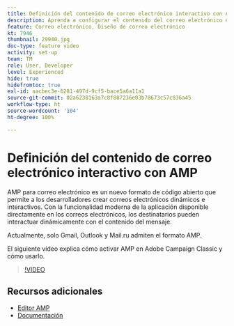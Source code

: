 ```yaml
---
title: Definición del contenido de correo electrónico interactivo con AMP
description: Aprenda a configurar el contenido del correo electrónico en formato AMP.
feature: Correo electrónico, Diseño de correo electrónico
kt: 7946
thumbnail: 29940.jpg
doc-type: feature video
activity: set-up
team: TM
role: User, Developer
level: Experienced
hide: true
hidefromtoc: true
exl-id: aacbec3e-6281-497d-9cf5-bace5a6a11a1
source-git-commit: 02a6238163a7c8f887236e03b78673c57c836a45
workflow-type: ht
source-wordcount: '104'
ht-degree: 100%

---
```


# Definición del contenido de correo electrónico interactivo con AMP

AMP para correo electrónico es un nuevo formato de código abierto que permite a los desarrolladores crear correos electrónicos dinámicos e interactivos. Con la funcionalidad moderna de la aplicación disponible directamente en los correos electrónicos, los destinatarios pueden interactuar dinámicamente con el contenido del mensaje.

Actualmente, solo Gmail, Outlook y Mail.ru admiten el formato AMP.

El siguiente vídeo explica cómo activar AMP en Adobe Campaign Classic y cómo usarlo.

>[!VIDEO](https://video.tv.adobe.com/v/29940?quality=12&learn=on)

## Recursos adicionales

* [Editor AMP](https://playground.amp.dev/)
* [Documentación](https://experienceleague.adobe.com/docs/campaign-classic/using/sending-messages/sending-emails/defining-interactive-content.html?lang=es#about-amp-for-email)
